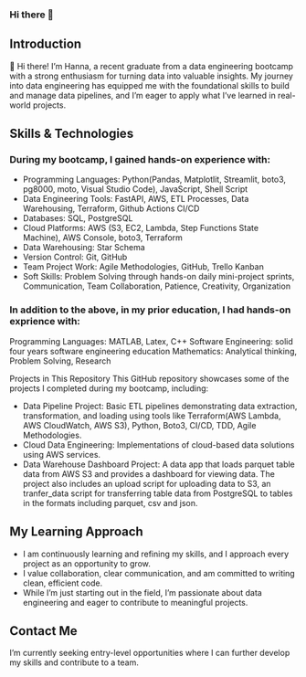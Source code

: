 ### Hi there 👋

<!--
**Hana-Wang/Hana-Wang** is a ✨ _special_ ✨ repository because its `README.md` (this file) appears on your GitHub profile.

Here are some ideas to get you started:

- 🔭 I’m currently working on ...
- 🌱 I’m currently learning ...
- 👯 I’m looking to collaborate on ...
- 🤔 I’m looking for help with ...
- 💬 Ask me about ...
- 📫 How to reach me: ...
- 😄 Pronouns: ...
- ⚡ Fun fact: ...
-->

## Introduction
👋 Hi there! I’m Hanna, a recent graduate from a data engineering bootcamp with a strong enthusiasm for turning data into valuable insights. My journey into data engineering has equipped me with the foundational skills to build and manage data pipelines, and I’m eager to apply what I’ve learned in real-world projects.

## Skills & Technologies
### During my bootcamp, I gained hands-on experience with:

- Programming Languages: Python(Pandas, Matplotlit, Streamlit, boto3, pg8000, moto, Visual Studio Code), JavaScript, Shell Script
- Data Engineering Tools: FastAPI, AWS, ETL Processes, Data Warehousing, Terraform, Github Actions CI/CD
- Databases: SQL, PostgreSQL
- Cloud Platforms: AWS (S3, EC2, Lambda, Step Functions State Machine), AWS Console, boto3, Terraform
- Data Warehousing: Star Schema
- Version Control: Git, GitHub
- Team Project Work: Agile Methodologies, GitHub, Trello Kanban
- Soft Skills: Problem Solving through hands-on daily mini-project sprints, Communication, Team Collaboration, Patience, Creativity, Organization

### In addition to the above, in my prior education, I had hands-on exprience with:
Programming Languages: MATLAB, Latex, C++
Software Engineering: solid four years software engineering education
Mathematics: Analytical thinking, Problem Solving, Research 

Projects in This Repository
This GitHub repository showcases some of the projects I completed during my bootcamp, including:

- Data Pipeline Project: Basic ETL pipelines demonstrating data extraction, transformation, and loading using tools like Terraform(AWS Lambda, AWS CloudWatch, AWS S3), Python, Boto3, CI/CD, TDD, Agile Methodologies.
- Cloud Data Engineering: Implementations of cloud-based data solutions using AWS services.
- Data Warehouse Dashboard Project: A data app that loads parquet table data from AWS S3 and provides a dashboard for viewing data. The project also includes an upload script for uploading data to S3, an tranfer_data script for transferring table data from PostgreSQL to tables in the formats including parquet, csv and json.

## My Learning Approach
- I am continuously learning and refining my skills, and I approach every project as an opportunity to grow.
- I value collaboration, clear communication, and am committed to writing clean, efficient code.
- While I’m just starting out in the field, I’m passionate about data engineering and eager to contribute to meaningful projects.

## Contact Me
I’m currently seeking entry-level opportunities where I can further develop my skills and contribute to a team.
